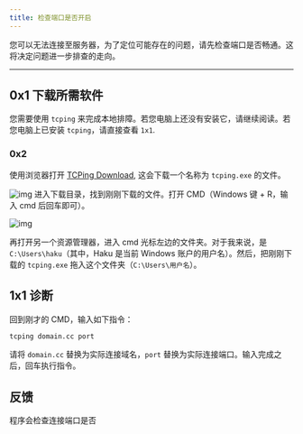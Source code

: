 ```yaml
---
title: 检查端口是否开启
---
```

您可以无法连接至服务器，为了定位可能存在的问题，请先检查端口是否畅通。这将决定问题进一步排查的走向。

---

## 0x1 下载所需软件

您需要使用 `tcping` 来完成本地排障。若您电脑上还没有安装它，请继续阅读。若您电脑上已安装 `tcping`，请直接查看 `1x1`.

### 0x2

使用浏览器打开 [TCPing Download](https://download.elifulkerson.com//files/tcping/0.39/tcping.exe), 这会下载一个名称为 `tcping.exe` 的文件。

![img](https://i.loli.net/2020/03/01/9vGVun4B8zYITe6.png)
进入下载目录，找到刚刚下载的文件。打开 CMD（Windows 键 + R，输入 cmd 后回车即可）。

![img](https://i.loli.net/2020/03/01/Dg8Wt2kTzqpGUhd.png)

再打开另一个资源管理器，进入 cmd 光标左边的文件夹。对于我来说，是 `C:\Users\haku`（其中，Haku 是当前 Windows 账户的用户名）。然后，把刚刚下载的 `tcping.exe` 拖入这个文件夹（`C:\Users\用户名`）。

## 1x1 诊断

回到刚才的 CMD，输入如下指令：

``` bash
tcping domain.cc port
```

请将 `domain.cc` 替换为实际连接域名，`port` 替换为实际连接端口。输入完成之后，回车执行指令。

## 反馈

程序会检查连接端口是否
